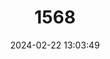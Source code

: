 ---
title: "1568"
category: "Anoura latidens"
draft: false
date: 2024-02-22 13:03:49
languages:
  German: ["Breitzahn-Langnasenfledermaus"]
  English: ["Broad-toothed Tailless Bat"]
---